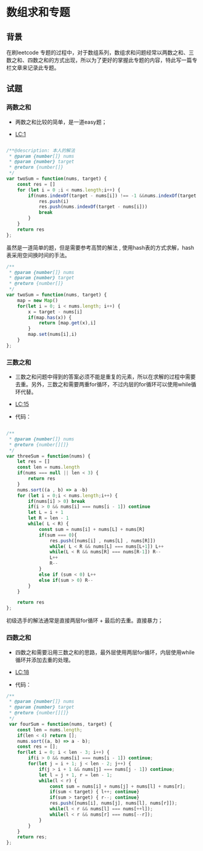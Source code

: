 # 数组求和专题

## 背景

在刷leetcode 专题的过程中，对于数组系列，数组求和问题经常以两数之和、三数之和、四数之和的方式出现，所以为了更好的掌握此专题的内容，特此写一篇专栏文章来记录此专题。

## 试题

### 两数之和

- 两数之和比较的简单，是一道easy题；

- [LC:1](https://leetcode-cn.com/problems/two-sum/)

```js

/**@description: 本人的解法
 * @param {number[]} nums
 * @param {number} target
 * @return {number[]}
 */
var twoSum = function(nums, target) {
    const res = []
    for (let i = 0 ;i < nums.length;i++) {
        if(nums.indexOf(target - nums[i]) !== -1 &&nums.indexOf(target - nums[i]) !== i ) {
            res.push(i)
            res.push(nums.indexOf(target - nums[i]))
            break
        }
    }
    return res
};
```

虽然是一道简单的题，但是需要参考高赞的解法 , 使用hash表的方式求解，hash 表采用空间换时间的手法。

```js
/**
 * @param {number[]} nums
 * @param {number} target
 * @return {number[]}
 */
var twoSum = function(nums, target) {
    map = new Map()
    for(let i = 0; i < nums.length; i++) {
        x = target - nums[i]
        if(map.has(x)) {
            return [map.get(x),i]
        }
        map.set(nums[i],i)
    }
}; 

```

### 三数之和

- 三数之和问题中得到的答案必须不能是重复的元素，所以在求解的过程中需要去重。另外，三数之和需要两重for循环，不过内层的for循环可以使用while循环代替。

- [LC:15](https://leetcode-cn.com/problems/3sum/)

- 代码：

```js

/**
 * @param {number[]} nums
 * @return {number[][]}
 */
var threeSum = function(nums) {
    let res = []
    const len = nums.length
    if(nums === null || len < 3) {
        return res
    }
    nums.sort((a , b) => a -b)
    for (let i = 0;i < nums.length;i++) {
        if(nums[i] > 0) break
        if(i > 0 && nums[i] === nums[i - 1]) continue
        let L = i + 1
        let R = len - 1
        while( L < R) {
            const sum = nums[i] + nums[L] + nums[R]
            if(sum === 0){
                res.push([nums[i] , nums[L] , nums[R]])
                while( L < R && nums[L] === nums[L+1]) L++
                while(L < R && nums[R] === nums[R-1]) R--
                L++
                R--
            }
            else if (sum < 0) L++
            else if(sum > 0) R--
        }
    }

    return res
};
```

初级选手的解法通常是直接两层for循环 + 最后的去重。直接暴力；



### 四数之和

- 四数之和需要沿用三数之和的思路，最外层使用两层for循环，内层使用while循环并添加去重的处理。

- [LC:18](https://leetcode-cn.com/problems/4sum/)

- 代码：

```js
/**
 * @param {number[]} nums
 * @param {number} target
 * @return {number[][]}
 */
 var fourSum = function(nums, target) {
    const len = nums.length;
    if(len < 4) return [];
    nums.sort((a, b) => a - b);
    const res = [];
    for(let i = 0; i < len - 3; i++) {
        if(i > 0 && nums[i] === nums[i - 1]) continue;
        for(let j = i + 1; j < len - 2; j++) {
            if(j > i + 1 && nums[j] === nums[j - 1]) continue;
            let l = j + 1, r = len - 1;
            while(l < r) {
                const sum = nums[i] + nums[j] + nums[l] + nums[r];
                if(sum < target) { l++; continue}
                if(sum > target) { r--; continue}
                res.push([nums[i], nums[j], nums[l], nums[r]]);
                while(l < r && nums[l] === nums[++l]);
                while(l < r && nums[r] === nums[--r]);
            }
        } 
    }
    return res;
};

```

